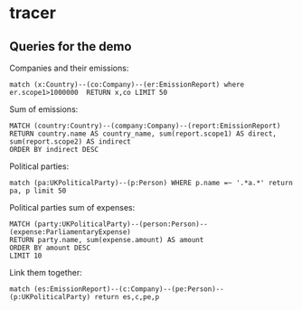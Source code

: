 # tracer

## Queries for the demo

Companies and their emissions:

    match (x:Country)--(co:Company)--(er:EmissionReport) where er.scope1>1000000  RETURN x,co LIMIT 50

Sum of emissions:

    MATCH (country:Country)--(company:Company)--(report:EmissionReport)
    RETURN country.name AS country_name, sum(report.scope1) AS direct, sum(report.scope2) AS indirect
    ORDER BY indirect DESC

Political parties:

    match (pa:UKPoliticalParty)--(p:Person) WHERE p.name =~ '.*a.*' return pa, p limit 50

Political parties sum of expenses:

    MATCH (party:UKPoliticalParty)--(person:Person)--(expense:ParliamentaryExpense)
    RETURN party.name, sum(expense.amount) AS amount
    ORDER BY amount DESC
    LIMIT 10

Link them together:

    match (es:EmissionReport)--(c:Company)--(pe:Person)--(p:UKPoliticalParty) return es,c,pe,p

